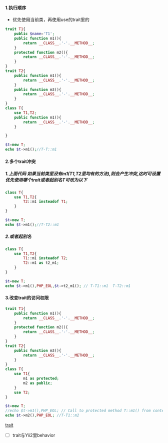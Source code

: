 #### 1.执行顺序
* 优先使用当前类，再使用use的trait里的
```php
trait T1{
    public $name='T1';
	public function m1(){
		return __CLASS__.'-'.__METHOD__;
	}
    protected function m2(){
        return __CLASS__.'-'.__METHOD__;
    }
}
trait T2{
    public function m1(){
        return __CLASS__.'-'.__METHOD__;
    }
    public function m3(){
        return __CLASS__.'-'.__METHOD__;
    }
}
class T{
    use T1,T2;
    public function m1(){
        return __CLASS__.'-'.__METHOD__;
    }

}

$t=new T;
echo $t->m1();//T-T::m1
```
#### 2.多个trait冲突
##### 1.上面代码 如果当前类里没有m1(T1,T2里均有的方法),则会产生冲突,这时可设置优先使用哪个trait或者起别名T可改为以下
```php
class T{
    use T1,T2{
        T2::m1 insteadof T1;
    }
}

$t=new T;
echo $t->m1();//T-T2::m1
```
##### 2.或者起别名
```php
class T{
    use T1,T2{
        T1::m1 insteadof T2;
        T2::m1 as t2_m1;
    }
}

$t=new T;
echo $t->m1(),PHP_EOL,$t->t2_m1(); // T-T1::m1  T-T2::m1
```
#### 3.改变trait的访问权限
```php
trait T1{
	public function m1(){
		return __CLASS__.'-'.__METHOD__;
	}
    protected function m2(){
        return __CLASS__.'-'.__METHOD__;
    }
}
trait T2{
    public function m3(){
        return __CLASS__.'-'.__METHOD__;
    }
}
class T{
    use T1{
        m1 as protected;
        m2 as public;
    }
    use T2;
}

$t=new T;
//echo $t->m1(),PHP_EOL; // Call to protected method T::m1() from context ''
echo $t->m2(),PHP_EOL; //T-T1::m2
```
[trait](http://php.net/manual/zh/language.oop5.traits.php)

- [ ] trait与Yii2里behavior


